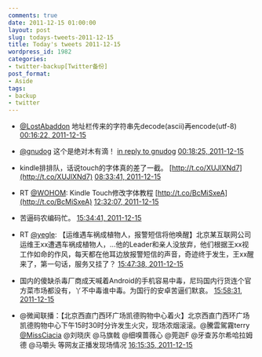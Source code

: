 ```yaml
---
comments: true
date: 2011-12-15 01:00:00
layout: post
slug: todays-tweets-2011-12-15
title: Today's tweets 2011-12-15
wordpress_id: 1982
categories:
- twitter-backup[Twitter备份]
post_format:
- Aside
tags:
- backup
- twitter
---
```





  * [@LostAbaddon](http://twitter.com/LostAbaddon) 地址栏传来的字符串先decode(ascii)再encode(utf-8) [00:16:22, 2011-12-15](http://twitter.com/gfrog/statuses/146986898345304065)





  * [@gnudog](http://twitter.com/gnudog) 这个是绝对木有滴！ [in reply to gnudog](http://twitter.com/gnudog/statuses/146895951095803904) [00:18:25, 2011-12-15](http://twitter.com/gfrog/statuses/146987417876963328)





  * kindle排排队，话说touch的字体真的差了一截。 [http://t.co/XUJlXNd7](http://t.co/XUJlXNd7) [08:33:41, 2011-12-15](http://twitter.com/gfrog/statuses/147112053818130433)





  * RT [@WOHOM](http://twitter.com/WOHOM): Kindle Touch修改字体教程 [http://t.co/BcMiSxeA](http://t.co/BcMiSxeA) [12:32:07, 2011-12-15](http://twitter.com/gfrog/statuses/147172055987654656)





  * 苦逼码农编码忙。 [15:34:41, 2011-12-15](http://twitter.com/gfrog/statuses/147218001312223232)





  * RT [@yegle](http://twitter.com/yegle): 【运维遇车祸成植物人，报警短信将他唤醒】北京某互联网公司运维王xx遭遇车祸成植物人，...他的Leader和亲人没放弃，他们根据王xx视工作如命的作风，每天都在他耳边放报警短信的声音，奇迹终于发生，王xx醒来了，第一句话，服务又挂了？ [15:47:38, 2011-12-15](http://twitter.com/gfrog/statuses/147221259594379264)





  * 国内的傻缺杀毒厂商成天喊着Android的手机容易中毒，尼玛国内行货连个官方菜市场都没有，丫不中毒谁中毒。为国行的安卓苦逼们默哀。 [15:58:31, 2011-12-15](http://twitter.com/gfrog/statuses/147223998395191296)





  * @微闻联播：【北京西直门西环广场凯德购物中心着火】北京西直门西环广场凯德购物中心下午15时30时分许发生火灾，现场浓烟滚滚。@騰雲駕霧terry [@MissCiacia](http://twitter.com/MissCiacia) @刘晓庆 @马旗戟 @细嗅蔷薇心 @莞迦F @牙查苏尔希哈拉姆德 @马嚼头 等网友正播发现场情况 [16:15:35, 2011-12-15](http://twitter.com/gfrog/statuses/147228293576392704)




